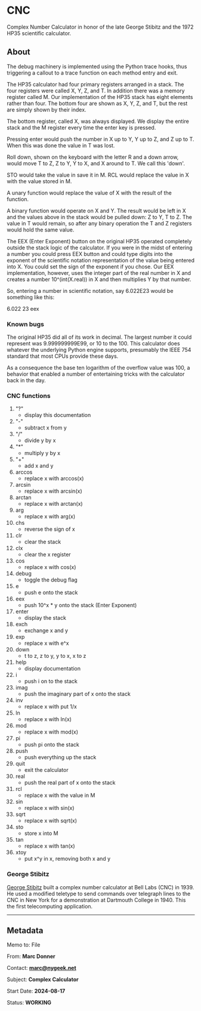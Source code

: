 # CNC

Complex Number Calculator in honor of the late George Stibitz and
the 1972 HP35 scientific calculator.

## About

The debug machinery is implemented using the Python trace hooks,
thus triggering a callout to a trace function on each method entry
and exit.

The HP35 calculator had four primary registers arranged in a stack.
The four registers were called X, Y, Z, and T.  In addition there
was a memory register called M.  Our implementation of the HP35
stack has eight elements rather than four.  The bottom four are
shown as X, Y, Z, and T, but the rest are simply shown by their
index.

The bottom register, called X, was always displayed.  We display
the entire stack and the M register every time the enter key is
pressed.

Pressing enter would push the number in X up to Y, Y up to Z, and
Z up to T.  When this was done the value in T was lost.

Roll down, shown on the keyboard with the letter R and a down arrow,
would move T to Z, Z to Y, Y to X, and X around to T.  We call this
'down'.

STO would take the value in save it in M.  RCL would replace the
value in X with the value stored in M.

A unary function would replace the value of X with the result of
the function.

A binary function would operate on X and Y.  The result would be
left in X and the values above in the stack would be pulled down:
Z to Y, T to Z.  The value in T would remain, so after any binary
operation the T and Z registers would hold the same value.

The EEX (Enter Exponent) button on the original HP35 operated
completely outside the stack logic of the calculator.  If you were
in the midst of entering a number you could press EEX button and
could type digits into the exponent of the scientific notation
representation of the value being entered into X.  You could set
the sign of the exponent if you chose.  Our EEX implementation,
however, uses the integer part of the real number in X and creates
a number 10^(int(X.real)) in X and then multiplies Y by that number.

So, entering a number in scientific notation, say 6.022E23 would
be something like this:

   6.022 23 eex

### Known bugs

The original HP35 did all of its work in decimal.  The largest
number it could represent was 9.999999999E99, or 10 to the 100.
This calculator does whatever the underlying Python engine supports,
presumably the IEEE 754 standard that most CPUs provide these days.

As a consequence the base ten logarithm of the overflow value was
100, a behavior that enabled a number of entertaining tricks with
the calculator back in the day.

### CNC functions

1. "?"
    * display this documentation
1. "-"
    * subtract x from y
1. "/"
    * divide y by x
1. "*"
    * multiply y by x
1. "+"
    * add x and y
1. arccos
    * replace x with arccos(x)
1. arcsin
    * replace x with arcsin(x)
1. arctan
    * replace x with arctan(x)
1. arg
    * replace x with arg(x)
1. chs
    * reverse the sign of x
1. clr
    * clear the stack
1. clx
    * clear the x register
1. cos
    * replace x with cos(x)
1. debug
    * toggle the debug flag
1. e
    * push e onto the stack
1. eex
    * push 10^x * y onto the stack (Enter Exponent)
1. enter
    * display the stack
1. exch
    * exchange x and y
1. exp
    * replace x with e^x
1. down
    * t to z, z to y, y to x, x to z
1. help
    * display documentation
1. i
    * push i on to the stack
1. imag
    * push the imaginary part of x onto the stack
1. inv
    * replace x with put 1/x
1. ln
    * replace x with ln(x)
1. mod
    * replace x with mod(x)
1. pi
    * push pi onto the stack
1. push
    * push everything up the stack
1. quit
    * exit the calculator
1. real
    * push the real part of x onto the stack
1. rcl
    * replace x with the value in M
1. sin
    * replace x with sin(x)
1. sqrt
    * replace x with sqrt(x)
1. sto
    * store x into M
1. tan
    * replace x with tan(x)
1. xtoy
    * put x^y in x, removing both x and y

### George Stibitz

[George Stibitz](https://en.wikipedia.org/wiki/George_Stibitz/)
built a complex number calculator at Bell Labs (CNC) in 1939.  He
used a modified teletype to send commands over telegraph lines to
the CNC in New York for a demonstration at Dartmouth College in
1940.  This the first telecomputing application.

---
## Metadata

Memo to: File

From: **Marc Donner**

Contact: **marc@nygeek.net**

Subject: **Complex Calculator**

Start Date: **2024-08-17**

Status: **WORKING**
